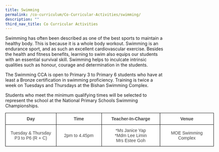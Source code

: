 ```yaml
---
title: Swimming
permalink: /co-curriculum/Co-Curricular-Activities/swimming/
description: ""
third_nav_title: Co Curricular Activities
---
```

Swimming has often been described as one of the best sports to maintain a healthy body. This is because it is a whole body workout. Swimming is an endurance sport, and as such an excellent cardiovascular exercise. Besides the health and fitness benefits, learning to swim also equips our students with an essential survival skill. Swimming helps to inculcate intrinsic qualities such as honour, courage and determination in the students.  

  

The Swimming CCA is open to Primary 3 to Primary 6 students who have at least a Bronze certification in swimming proficiency. Training is twice a week on Tuesdays and Thursdays at the Bishan Swimming Complex.

  

Students who meet the minimum qualifying times will be selected to represent the school at the National Primary Schools Swimming Championships.

<style type="text/css">
.tg  {border-collapse:collapse;border-spacing:0;margin:0px auto;}
.tg td{border-color:black;border-style:solid;border-width:1px;font-family:Arial, sans-serif;font-size:14px;
  overflow:hidden;padding:10px 5px;word-break:normal;}
.tg th{border-color:black;border-style:solid;border-width:1px;font-family:Arial, sans-serif;font-size:14px;
  font-weight:normal;overflow:hidden;padding:10px 5px;word-break:normal;}
.tg .tg-ncov{background-color:#FFF;color:#454545;text-align:center;vertical-align:middle}
.tg .tg-d8lx{background-color:#FFF;color:#444;font-weight:bold;text-align:center;vertical-align:middle}
.tg .tg-vfvg{background-color:#FFF;color:#444;text-align:center;vertical-align:middle}
</style>
<table class="tg" style="undefined;table-layout: fixed; width: 661px">
<colgroup>
<col style="width: 161px">
<col style="width: 144px">
<col style="width: 186px">
<col style="width: 170px">
</colgroup>
<tbody>
  <tr>
    <td class="tg-d8lx">Day<br></td>
    <td class="tg-d8lx">Time </td>
    <td class="tg-d8lx">Teacher-In-Charge</td>
    <td class="tg-d8lx">Venue</td>
  </tr>
  <tr>
    <td class="tg-ncov">Tuesday &amp; Thursday<br>P3 to P6 (R + C)</td>
    <td class="tg-vfvg">2pm to 4.45pm </td>
    <td class="tg-vfvg">*Ms Janice Yap<br>*Mdm Lee Limin<br>Mrs Estee Goh</td>
    <td class="tg-vfvg">MOE Swimming Complex</td>
  </tr>
</tbody>
</table>